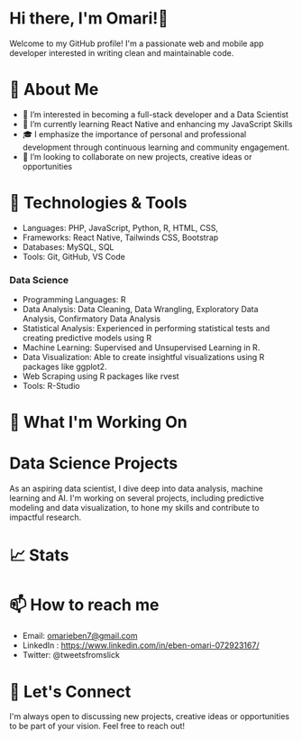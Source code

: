 # Hi there, I'm Omari!👋 

Welcome to my GitHub profile! 
I'm a passionate web and mobile app developer interested in writing clean and maintainable code. 
<!--I am also aspiring to be a Data Scientist.  Here you can find my latest projects, contributions, and more about me.-->
# 🚀 About Me
- 👀 I’m interested in becoming a full-stack developer and a Data Scientist
- 🌱 I’m currently learning React Native and enhancing my JavaScript Skills
- 🎓 I emphasize the importance of personal and professional development through continuous learning and community engagement.
- 💞️ I’m looking to collaborate on new projects, creative ideas or opportunities
<!--- 📫 How to reach me omarieben7@gmail.com -->
<!--- ⚡ Fun fact: ...-->


# 🔧 Technologies & Tools
- Languages: PHP, JavaScript, Python, R, HTML, CSS,
- Frameworks: React Native, Tailwinds CSS, Bootstrap
- Databases: MySQL, SQL
- Tools: Git, GitHub, VS Code

### Data Science
- Programming Languages: R
- Data Analysis: Data Cleaning, Data Wrangling, Exploratory Data Analysis, Confirmatory Data Analysis
- Statistical Analysis: Experienced in performing statistical tests and creating predictive models using R
- Machine Learning: Supervised and Unsupervised Learning in R.
- Data Visualization: Able to create insightful visualizations using R packages like ggplot2.
- Web Scraping using R packages like rvest
- Tools: R-Studio
  
# 🌱 What I'm Working On

# Data Science Projects
As an aspiring data scientist, I dive deep into data analysis, machine learning and AI. I'm working on several projects, including predictive modeling and data visualization, to hone my skills and contribute to impactful research.

# 📈 Stats

# 📫 How to reach me
- Email: omarieben7@gmail.com
- LinkedIn : https://www.linkedin.com/in/eben-omari-072923167/
- Twitter: @tweetsfromslick

# 💬 Let's Connect
I'm always open to discussing new projects, creative ideas or opportunities to be part of your vision. Feel free to reach out!


<!---
Kojo-Jr/Kojo-Jr is a ✨ special ✨ repository because its `README.md` (this file) appears on your GitHub profile.
You can click the Preview link to take a look at your changes.
--->
